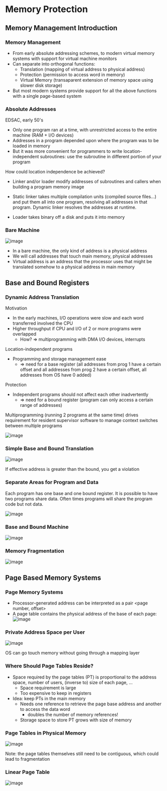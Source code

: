 # Memory Protection
## Memory Management Introduction
### Memory Management
- From early absolute addressing schemes, to modern virtual memory systems with support for virtual
  machine monitors
- Can separate into orthogonal functions:
  - Translation (mapping of virtual address to physical address)
  - Protection (permission to access word in memory)
  - Virtual Memory (transaparent extension of memory space using slower disk storage)
- But most modern systems provide support for all the above functions with a single page-based system

### Absolute Addresses
EDSAC, early 50's
- Only one program ran at a time, with unrestricted access to the entire machine (RAM + I/O devices)
- Addresses in a program depended upon where the program was to be loaded in memory
- But it was more convenient for programmers to write location-independent subroutines:
  use the subroutine in different portion of your program

How could location independence be achieved?
- Linker and/or loader modify addresses of subroutines and callers when building a program memory image

- Static linker takes multiple compilation units (compiled source files...) and put them all into one program,
resolving all addresses in that program. Dynamic linker resolves the addresses at runtime.
- Loader takes binary off a disk and puts it into memory

### Bare Machine
![image](https://github.com/coolnikitav/coding-lessons/assets/30304422/f5fbb5bf-1303-468c-8478-9f2a28b6e2c3)
- In a bare machine, the only kind of address is a physical address
- We will call addresses that touch main memory, physical addresses
- Virtual address is an address that the processor uses that might be translated somehow to a physical address in main memory

## Base and Bound Registers
### Dynamic Address Translation
Motivation
- In the early machines, I/O operations were slow and each word transferred involved the CPU
- Higher throughput if CPU and I/O of 2 or more programs were overlapped
  - How? => multiprogramming with DMA I/O devices, interrupts

Location-independent programs
- Programming and storage management ease
  - => need for a base register (all addresses from prog 1 have a certain offset and all addresses from prog 2 have a certain offset, all addresses from OS have 0 added)
 
Protection
- Independent programs should not affect each other inadvertently
  - => need for a bound register (program can only access a certain range of addresses)
 
Multiprogramming (running 2 programs at the same time) drives requirement for resident supervisor software to manage context switches between multiple programs

![image](https://github.com/coolnikitav/coding-lessons/assets/30304422/73c7a8dd-9569-46b6-8c87-8136c3e32c29)

### Simple Base and Bound Translation
![image](https://github.com/coolnikitav/coding-lessons/assets/30304422/23b9423e-4b91-40cf-8abf-8ba4b3cfba01)

If effective address is greater than the bound, you get a violation

### Separate Areas for Program and Data
Each program has one base and one bound register. It is possible to have two programs share data. Often times programs will share the program code but not data.

![image](https://github.com/coolnikitav/coding-lessons/assets/30304422/9c9e4e5f-112d-4ff4-90be-54fc7ca5b3d0)

### Base and Bound Machine
![image](https://github.com/coolnikitav/coding-lessons/assets/30304422/de402581-2129-44ca-b998-a4a25b28084c)

### Memory Fragmentation
![image](https://github.com/coolnikitav/coding-lessons/assets/30304422/d0207bdf-97a2-443b-a2cb-07a2efbe0886)

## Page Based Memory Systems
### Page Memory Systems
- Processor-generated address can be interpreted as a pair <page number, offset>
- A page table contains the physical address of the base of each page:
  ![image](https://github.com/coolnikitav/coding-lessons/assets/30304422/7c58ffaf-45cb-4fe9-a9eb-18ce935a55c8)

### Private Address Space per User
![image](https://github.com/coolnikitav/coding-lessons/assets/30304422/4d52d9e7-f235-4a7a-b211-264f08741384)

OS can go touch memory without going through a mapping layer

### Where Should Page Tables Reside?
- Space required by the page tables (PT) is proportional to the address space, number of users,
  (inverse to) size of each page, ...
  - Space requirement is large
  - Too expensive to keep in registers
- Idea: keep PTs in the main memory
  - Needs one reference to retrieve the page base address and another to access the data word
    - doubles the number of memory references!
  - Storage space to store PT grows with size of memory
 
### Page Tables in Physical Memory
![image](https://github.com/coolnikitav/coding-lessons/assets/30304422/d5628184-2667-4280-945d-02a826f20aeb)

Note: the page tables themselves still need to be contiguous, which could lead to fragmentation

### Linear Page Table
![image](https://github.com/coolnikitav/coding-lessons/assets/30304422/60eb0e35-b772-45f3-a134-0e35546019d1)
